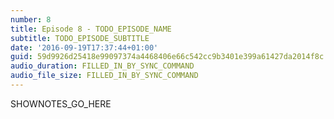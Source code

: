 ```yaml
---
number: 8
title: Episode 8 - TODO_EPISODE_NAME
subtitle: TODO_EPISODE_SUBTITLE
date: '2016-09-19T17:37:44+01:00'
guid: 59d9926d25418e99097374a4468406e66c542cc9b3401e399a61427da2014f8c
audio_duration: FILLED_IN_BY_SYNC_COMMAND
audio_file_size: FILLED_IN_BY_SYNC_COMMAND
---
```


SHOWNOTES_GO_HERE
